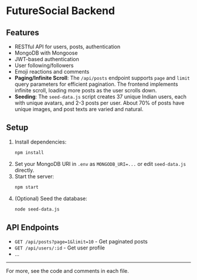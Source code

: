 # FutureSocial Backend

## Features
- RESTful API for users, posts, authentication
- MongoDB with Mongoose
- JWT-based authentication
- User following/followers
- Emoji reactions and comments
- **Paging/Infinite Scroll**: The `/api/posts` endpoint supports `page` and `limit` query parameters for efficient pagination. The frontend implements infinite scroll, loading more posts as the user scrolls down.
- **Seeding**: The `seed-data.js` script creates 37 unique Indian users, each with unique avatars, and 2-3 posts per user. About 70% of posts have unique images, and post texts are varied and natural.

## Setup
1. Install dependencies:
   ```bash
   npm install
   ```
2. Set your MongoDB URI in `.env` as `MONGODB_URI=...` or edit `seed-data.js` directly.
3. Start the server:
   ```bash
   npm start
   ```
4. (Optional) Seed the database:
   ```bash
   node seed-data.js
   ```

## API Endpoints
- `GET /api/posts?page=1&limit=10` - Get paginated posts
- `GET /api/users/:id` - Get user profile
- ...

---
For more, see the code and comments in each file.
